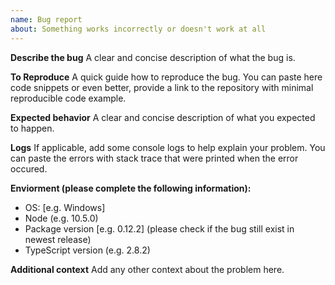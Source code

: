 ```yaml
---
name: Bug report
about: Something works incorrectly or doesn't work at all
---
```


**Describe the bug**
A clear and concise description of what the bug is.

**To Reproduce**
A quick guide how to reproduce the bug.
You can paste here code snippets or even better, provide a link to the repository with minimal reproducible code example.

**Expected behavior**
A clear and concise description of what you expected to happen.

**Logs**
If applicable, add some console logs to help explain your problem.
You can paste the errors with stack trace that were printed when the error occured.

**Enviorment (please complete the following information):**

- OS: [e.g. Windows]
- Node (e.g. 10.5.0)
- Package version [e.g. 0.12.2] (please check if the bug still exist in newest release)
- TypeScript version (e.g. 2.8.2)

**Additional context**
Add any other context about the problem here.
